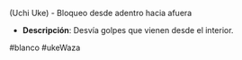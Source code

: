
(Uchi Uke) - Bloqueo desde adentro hacia afuera
- **Descripción**: Desvía golpes que vienen desde el interior.


#blanco #ukeWaza